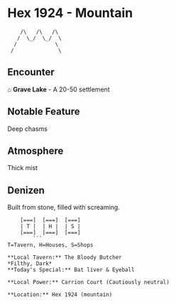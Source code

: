 # Hex 1924 - Mountain
```
    /\   /\   /\
   /  \_/  \_/  \
  /            \
 /              \
```

## Encounter

⌂ **Grave Lake** - A 20-50 settlement

## Notable Feature

Deep chasms

## Atmosphere

Thick mist

## Denizen

Built from stone, filled with screaming.

```
    [===]  [===]  [===]
    | T |  | H |  | S |
    [===]  [===]  [===]
        ```
T=Tavern, H=Houses, S=Shops

**Local Tavern:** The Bloody Butcher
*Filthy, Dark*
**Today's Special:** Bat liver & Eyeball

**Local Power:** Carrion Court (Cautiously neutral)

**Location:** Hex 1924 (mountain)
